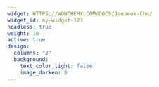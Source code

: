 ```yaml
---
widget: HTTPS://WOWCHEMY.COM/DOCS/Jaeseok-Cho/
widget_id: my-widget-123
headless: true
weight: 10
active: true
design:
  columns: "2"
  background:
    text_color_light: false
    image_darken: 0
---
```

